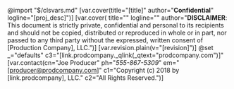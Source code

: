 @import "$/clsvars.md"
[var.cover(title="[title]" author="**Confidential**" logline="[proj_desc]")]
[var.cover( title="" logline="" author="**DISCLAIMER**: This document is strictly private, confidential and personal to its recipients and should not be copied, distributed or reproduced in whole or in part, nor passed to any third party without the expressed, written consent of [Production Company], LLC.")]
[var.revision.plain(v="[revision]")]
@set _="defaults" c3="[link.prodcompany._qlink(_qtext=\"prodcompany.com\")]"
[var.contact(cn="Joe Producer" ph="*555-867-5309*" em="[producer@prodcompany.com]" c1="Copyright (c) 2018 by [link.prodcompany], LLC." c2="All Rights Reserved.")]
